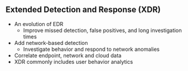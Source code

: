 ## Extended Detection and Response (XDR)

- An evolution of EDR
	- Improve missed detection, false positives, and long investigation times
- Add network-based detection
	- Investigate behavior and respond to network anomalies
- Correlate endpoint, network and cloud data
- XDR commonly includes user behavior analytics